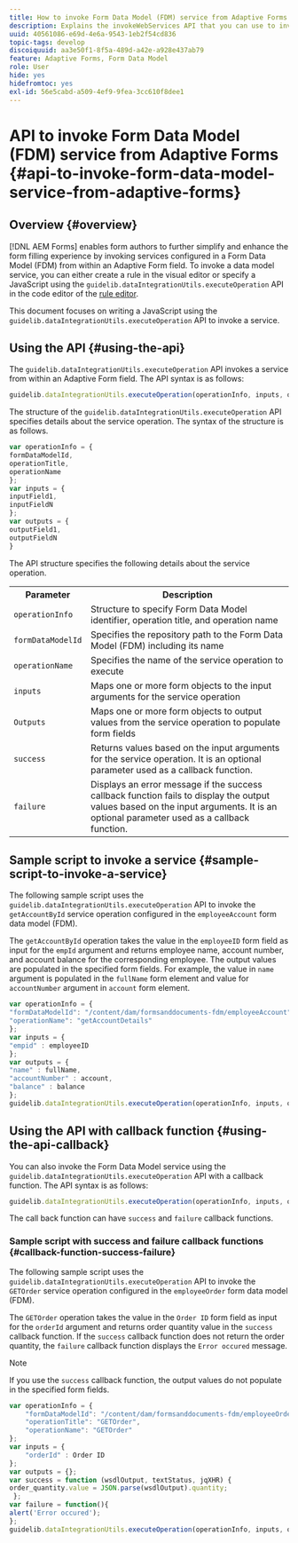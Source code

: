 ```yaml
---
title: How to invoke Form Data Model (FDM) service from Adaptive Forms using APIs?
description: Explains the invokeWebServices API that you can use to invoke web services written in WSDL from within an Adaptive Form field.
uuid: 40561086-e69d-4e6a-9543-1eb2f54cd836
topic-tags: develop
discoiquuid: aa3e50f1-8f5a-489d-a42e-a928e437ab79
feature: Adaptive Forms, Form Data Model
role: User
hide: yes
hidefromtoc: yes
exl-id: 56e5cabd-a509-4ef9-9fea-3cc610f8dee1
---
```

# API to invoke Form Data Model (FDM) service from Adaptive Forms {#api-to-invoke-form-data-model-service-from-adaptive-forms}

## Overview {#overview}

[!DNL AEM Forms] enables form authors to further simplify and enhance the form filling experience by invoking services configured in a Form Data Model (FDM) from within an Adaptive Form field. To invoke a data model service, you can either create a rule in the visual editor or specify a JavaScript using the `guidelib.dataIntegrationUtils.executeOperation` API in the code editor of the [rule editor](rule-editor.md).

This document focuses on writing a JavaScript using the `guidelib.dataIntegrationUtils.executeOperation` API to invoke a service.

## Using the API {#using-the-api}

The `guidelib.dataIntegrationUtils.executeOperation` API invokes a service from within an Adaptive Form field. The API syntax is as follows:

```javascript
guidelib.dataIntegrationUtils.executeOperation(operationInfo, inputs, outputs)
```

The structure of the `guidelib.dataIntegrationUtils.executeOperation` API specifies details about the service operation. The syntax of the structure is as follows.

```javascript
var operationInfo = {
formDataModelId,
operationTitle,
operationName
};
var inputs = {
inputField1,
inputFieldN
};
var outputs = {
outputField1,
outputFieldN
}

```

The API structure specifies the following details about the service operation.

<table>
 <tbody>
  <tr>
   <th>Parameter</th>
   <th>Description</th>
  </tr>
  <tr>
   <td><code>operationInfo</code></td>
   <td>Structure to specify Form Data Model identifier, operation title, and operation name</td>
  </tr>
  <tr>
   <td><code>formDataModelId</code></td>
   <td>Specifies the repository path to the Form Data Model (FDM) including its name</td>
  </tr>
  <tr>
   <td><code>operationName</code></td>
   <td>Specifies the name of the service operation to execute</td>
  </tr>
  <tr>
   <td><code>inputs</code></td>
   <td>Maps one or more form objects to the input arguments for the service operation</td>
  </tr>
  <tr>
   <td><code>Outputs</code></td>
   <td>Maps one or more form objects to output values from the service operation to populate form fields<br /> </td>
  </tr>
  <tr>
   <td><code>success</code></td>
   <td>Returns values based on the input arguments for the service operation. It is an optional parameter used as a callback function.<br /> </td>
  </tr>
  <tr>
   <td><code>failure</code></td>
   <td>Displays an error message if the success callback function fails to display the output values based on the input arguments. It is an optional parameter used as a callback function.<br /> </td>
  </tr>
 </tbody>
</table>

## Sample script to invoke a service {#sample-script-to-invoke-a-service}

The following sample script uses the `guidelib.dataIntegrationUtils.executeOperation` API to invoke the `getAccountById` service operation configured in the `employeeAccount` form data model (FDM).

The `getAccountById` operation takes the value in the `employeeID` form field as input for the `empId` argument and returns employee name, account number, and account balance for the corresponding employee. The output values are populated in the specified form fields. For example, the value in `name` argument is populated in the `fullName` form element and value for `accountNumber` argument in `account` form element.

```javascript
var operationInfo = {
"formDataModelId": "/content/dam/formsanddocuments-fdm/employeeAccount",
"operationName": "getAccountDetails"
};
var inputs = {
"empid" : employeeID
};
var outputs = {
"name" : fullName,
"accountNumber" : account,
"balance" : balance
};
guidelib.dataIntegrationUtils.executeOperation(operationInfo, inputs, outputs);

```

## Using the API with callback function {#using-the-api-callback}

You can also invoke the Form Data Model service using the `guidelib.dataIntegrationUtils.executeOperation` API with a callback function. The API syntax is as follows:

```javascript
guidelib.dataIntegrationUtils.executeOperation(operationInfo, inputs, outputs, callbackFunction)
```

The call back function can have `success` and `failure` callback functions.

### Sample script with success and failure callback functions {#callback-function-success-failure}

The following sample script uses the `guidelib.dataIntegrationUtils.executeOperation` API to invoke the `GETOrder` service operation configured in the `employeeOrder` form data model (FDM).

The `GETOrder` operation takes the value in the `Order ID` form field as input for the `orderId` argument and returns order quantity value in the `success` callback function.  If the `success` callback function does not return the order quantity, the `failure` callback function displays the `Error occured` message.

>[!NOTE]
>
> If you use the `success` callback function, the output values do not populate in the specified form fields.

```javascript
var operationInfo = {
    "formDataModelId": "/content/dam/formsanddocuments-fdm/employeeOrder",
    "operationTitle": "GETOrder",
    "operationName": "GETOrder"
};
var inputs = {
    "orderId" : Order ID
};
var outputs = {};
var success = function (wsdlOutput, textStatus, jqXHR) {
order_quantity.value = JSON.parse(wsdlOutput).quantity;
 };
var failure = function(){
alert('Error occured');
};
guidelib.dataIntegrationUtils.executeOperation(operationInfo, inputs, outputs, success, failure);
```
